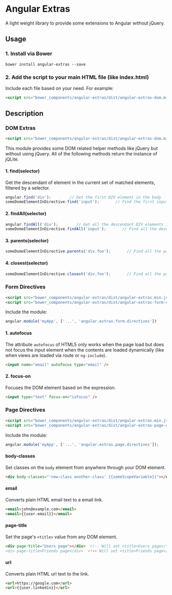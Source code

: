 # Angular Extras

A light weight library to provide some extensions to Angular without jQuery.

## Usage

### 1. Install via Bower

```shell
bower install angular-extras --save
```

### 2. Add the script to your main HTML file (like index.html)

Include each file based on your need. For example:

```html
<script src="bower_components/angular-extras/dist/angular-extras-dom.min.js"></script>
```

## Description

### DOM Extras

```html
<script src="bower_components/angular-extras/dist/angular-extras-dom.min.js"></script>
```

This module provides some DOM related helper methods like jQuery but without using jQuery. All of the following
methods return the instance of jQLite.

#### 1. find(selector)

Get the descendant of element in the current set of matched elements, filtered by a selector.

```javascript
angular.find('div');        // Get the first DIV element in the body
someDomeElementInDirective.find('input');       // Find the first input element in the directive's element
```

#### 2. findAll(selector)

```javascript
angular.findAll('div');        // Get all the descendant DIV elements in the body
someDomeElementInDirective.findAll('input');       // Find all the descendant input elements in the directive's element
```

#### 3. parents(selector)

```javascript
someDomeElementInDirective.parents('div.foo');       // Find all the parent DIV elements with class "foo"
```

#### 4. closest(selector)

```javascript
someDomeElementInDirective.closest('div.foo');       // Find all the parent DIV elements including self with class "foo"
```

### Form Directives

```html
<script src="bower_components/angular-extras/dist/angular-extras.min.js"></script>
<script src="bower_components/angular-extras/dist/angular-extras-form-directives.min.js"></script>
```

Include the module:

```javascript
angular.module('myApp', ['...', 'angular.extras.form.directives'])
```

#### 1. autofocus

The attribute `autofocus` of HTML5 only works when the page load but does not focus the input element when the
contents are loaded dynamically (like when views are loaded via route or `ng-include`).

```html
<input name="email" autofocus type="email" />
```

#### 2. focus-on

Focuses the DOM element based on the expression.

```html
<input type="text" focus-on="isFocus" />
```

### Page Directives

```html
<script src="bower_components/angular-extras/dist/angular-extras.min.js"></script>
<script src="bower_components/angular-extras/dist/angular-extras-page-directives.min.js"></script>
```

Include the module:

```javascript
angular.module('myApp', ['...', 'angular.extras.page.directives']);
```

#### body-classes

Set classes on the `body` element from anywhere through your DOM element.

```html
<div body-classes="'new-class another-class' {{someScopeVariable}}"></div>
```

#### email

Converts plain HTML email text to a email link.

```html
<email>john@example.com</email>
<email>{{user.email}}</email>
```

#### page-title

Set the page's `<title>` value from any DOM element.

```html
<div page-title="Users page"></div>  <!-- Will set <title>Users page</title>
<div page-title>Friends page</div>  <!-- Will set <title>Friends page</title>
```

#### url

Converts plain HTML url text to the link.

```html
<url>https://google.com</url>
<url>{{user.linkedin}}</url>
```